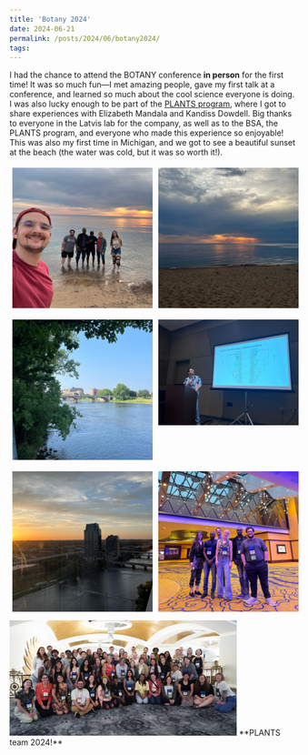 ```yaml
---
title: 'Botany 2024'
date: 2024-06-21
permalink: /posts/2024/06/botany2024/
tags:
---
```


I had the chance to attend the BOTANY conference **in person** for the first time! It was so much fun—I met amazing people, gave my first talk at a conference, and learned so much about the cool science everyone is doing. I was also lucky enough to be part of the [PLANTS program](https://cms.botany.org/home/awards/travel-awards-for-students/plants-grants.html#:~:text=The%20PLANTS%20program%20seeks%20to,botanical%20interests%2C%20and%20career%20goals.), where I got to share experiences with Elizabeth Mandala and Kandiss Dowdell. Big thanks to everyone in the Latvis lab for the company, as well as to the BSA, the PLANTS program, and everyone who made this experience so enjoyable! This was also my first time in Michigan, and we got to see a beautiful sunset at the beach (the water was cold, but it was so worth it!).

<div style="display: grid; grid-template-columns: repeat(2, 1fr); gap: 10px;">
  <img src="/images/latvislabbotany2.jpeg" width="375" style="margin: 5px;" >
  <img src="/images/michigan1.jpeg" width="375" style="margin: 5px;" >
  <img src="/images/michigan2.jpeg" width="375" style="margin: 5px;" >
  <img src="/images/botany2024.jpeg" width="375" style="margin: 5px;" >  
  <img src="/images/michigan3.jpeg" width="375" style="margin: 5px;" >
  <img src="/images/latvislabbotany1.jpeg" width="375" style="margin: 5px;" >  
</div>

<img src="/images/PLANTS2024Group.png" width="400" style="margin-top: 10px;">
**PLANTS team 2024!**
